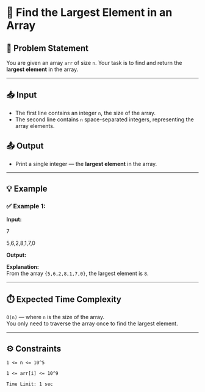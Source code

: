 # 🧮 Find the Largest Element in an Array

## 📝 Problem Statement  
You are given an array `arr` of size `n`. Your task is to find and return the **largest element** in the array.

---

## 📥 Input  
- The first line contains an integer `n`, the size of the array.  
- The second line contains `n` space-separated integers, representing the array elements.

## 📤 Output  
- Print a single integer — the **largest element** in the array.

---

## 💡 Example

### ✅ Example 1:
**Input:** 

7

5,6,2,8,1,7,0

**Output:**  

**Explanation:**  
From the array `{5,6,2,8,1,7,0}`, the largest element is `8`.

---


## ⏱️ Expected Time Complexity  
`O(n)` — where `n` is the size of the array.  
You only need to traverse the array once to find the largest element.

---

## ⚙️ Constraints  
`1 <= n <= 10^5`

`1 <= arr[i] <= 10^9`

`Time Limit: 1 sec`

